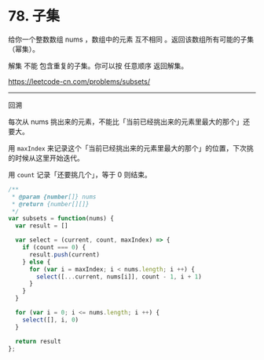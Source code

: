 # 78. 子集

给你一个整数数组 nums ，数组中的元素 互不相同 。返回该数组所有可能的子集（幂集）。

解集 不能 包含重复的子集。你可以按 任意顺序 返回解集。

<https://leetcode-cn.com/problems/subsets/>

---

回溯

每次从 nums 挑出来的元素，不能比「当前已经挑出来的元素里最大的那个」还要大。

用 `maxIndex` 来记录这个「当前已经挑出来的元素里最大的那个」的位置，下次挑的时候从这里开始迭代。

用 `count` 记录「还要挑几个」，等于 0 则结束。

```js
/**
 * @param {number[]} nums
 * @return {number[][]}
 */
var subsets = function(nums) {
  var result = []

  var select = (current, count, maxIndex) => {
    if (count === 0) {
      result.push(current)
    } else {
      for (var i = maxIndex; i < nums.length; i ++) {
        select([...current, nums[i]], count - 1, i + 1)
      }
    }
  }

  for (var i = 0; i <= nums.length; i ++) {
    select([], i, 0)
  }

  return result
};
```
